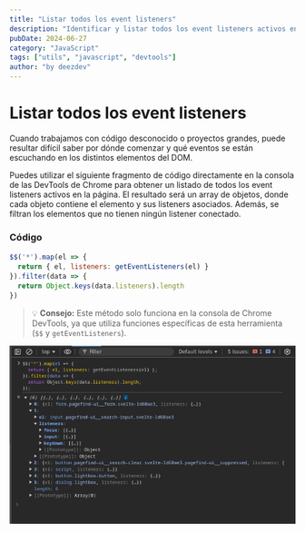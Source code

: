```yaml
---
title: "Listar todos los event listeners"
description: "Identificar y listar todos los event listeners activos en el DOM."
pubDate: 2024-06-27
category: "JavaScript"
tags: ["utils", "javascript", "devtools"]
author: "by deezdev"
---
```


# Listar todos los event listeners

Cuando trabajamos con código desconocido o proyectos grandes, puede resultar difícil saber por dónde comenzar y qué eventos se están escuchando en los distintos elementos del DOM.

Puedes utilizar el siguiente fragmento de código directamente en la consola de las DevTools de Chrome para obtener un listado de todos los event listeners activos en la página. El resultado será un array de objetos, donde cada objeto contiene el elemento y sus listeners asociados. Además, se filtran los elementos que no tienen ningún listener conectado.

### Código

```js
$$('*').map(el => {
  return { el, listeners: getEventListeners(el) }
}).filter(data => {
  return Object.keys(data.listeners).length
})
```

> 💡 **Consejo:** Este método solo funciona en la consola de Chrome DevTools, ya que utiliza funciones específicas de esta herramienta (`$$` y `getEventListeners`).

![alt text](assets/all-listeners.png)